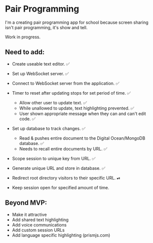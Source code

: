 # Pair Programming

I'm a creating pair programming app for school because screen sharing isn't pair programming, it's show and tell.

Work in progress.

## Need to add:

- Create useable text editor. ✅
- Set up WebSocket server. ✅
- Connect to WebSocket server from the application. ✅
- Timer to reset after updating stops for set period of time. ✅

  - Allow other user to update text. ✅
  - While unallowed to update, text highlighting prevented. ✅
  - User shown appropriate message when they can and can't edit code. ✅

- Set up database to track changes. ✅

  - Read & pushes entire document to the Digital Ocean/MongoDB database. ✅
  - Needs to recall entire documents by URL. ✅

- Scope session to unique key from URL. ✅
- Generate unique URL and store in database. ✅

- Redirect root directory visitors to their specific URL. ⏯
- Keep session open for specified amount of time.

## Beyond MVP:
- Make it attractive
- Add shared text highlighting
- Add voice communications
- Add custom session URLs
- Add language specific highlighting (prismjs.com)
